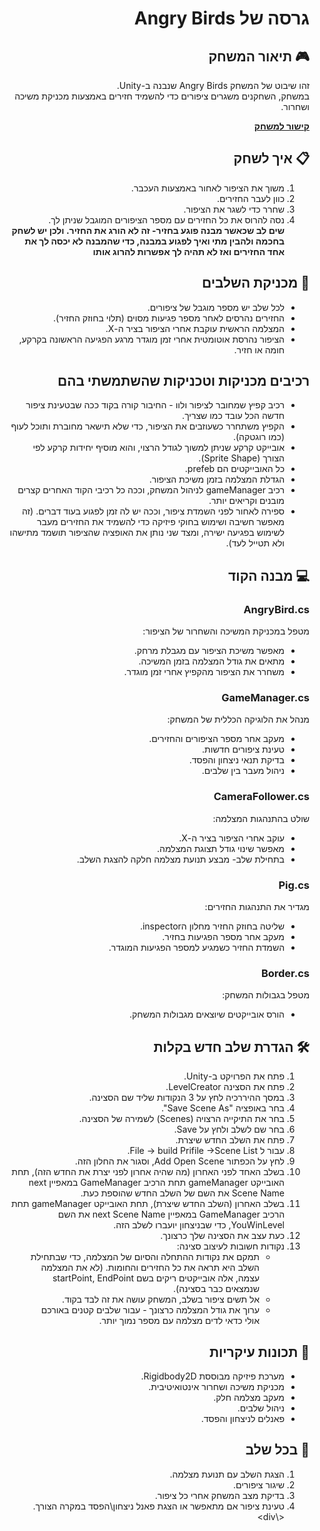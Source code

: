 <div dir='rtl' lang='he'>

# גרסה של Angry Birds
## 🎮 תיאור המשחק
זהו שיבוט של המשחק Angry Birds שנבנה ב-Unity.  
במשחק, השחקנים משגרים ציפורים כדי להשמיד חזירים באמצעות מכניקת משיכה ושחרור.

**[קישור למשחק](https://gamedevrel2024shovhalyon.itch.io/angrybirdsminiversion)**

## 📋 איך לשחק
1. משוך את הציפור לאחור באמצעות העכבר.
2. כוון לעבר החזירים.
3. שחרר כדי לשגר את הציפור.
4. נסה להרוס את כל החזירים עם מספר הציפורים המוגבל שניתן לך.  
**שים לב שכאשר מבנה פוגע בחזיר- זה לא הורג את החזיר. ולכן יש לשחק בחכמה ולהבין מתי ואיך לפגוע במבנה, כדי שהמבנה לא יכסה לך את אחד החזירים ואז לא תהיה לך אפשרות להרוג אותו**

## 🔧 מכניקת השלבים
- לכל שלב יש מספר מוגבל של ציפורים.
- החזירים נהרסים לאחר מספר פגיעות מסוים (תלוי בחוזק החזיר).
- המצלמה הראשית עוקבת אחרי הציפור בציר ה-X.
- הציפור נהרסת אוטומטית אחרי זמן מוגדר מרגע הפגיעה הראשונה בקרקע, חומה או חזיר.

## רכיבים מכניקות וטכניקות שהשתמשתי בהם
- רכיב קפיץ שמחובר לציפור ולוו - החיבור קורה בקוד ככה שבטעינת ציפור חדשה הכל עובד כמו שצריך.
- הקפיץ משתחרר כשעוזבים את הציפור, כדי שלא תישאר מחוברת ותוכל לעוף (כמו רוגטקה).
- אובייקט קרקע שניתן למשוך לגודל הרצוי, והוא מוסיף יחידות קרקע לפי הצורך (Sprite Shape).
- כל האובייקטים הם prefeb.
- הגדלת המצלמה בזמן משיכת הציפור.
- רכיב gameManager לניהול המשחק, וככה כל רכיבי הקוד האחרים קצרים מובנים וקריאים יותר.
- ספירה לאחור לפני השמדת ציפור, וככה יש לה זמן לפגוע בעוד דברים. (זה מאפשר חשיבה ושימוש בחוקי פיזיקה כדי להשמיד את החזירים מעבר לשימוש בפגיעה ישירה, ומצד שני נותן את האופציה שהציפור תושמד מתישהו ולא תטייל לעד).

## 💻 מבנה הקוד

### AngryBird.cs
מטפל במכניקת המשיכה והשחרור של הציפור:
- מאפשר משיכת הציפור עם מגבלת מרחק.
- מתאים את גודל המצלמה בזמן המשיכה.
- משחרר את הציפור מהקפיץ אחרי זמן מוגדר.

### GameManager.cs
מנהל את הלוגיקה הכללית של המשחק:
- מעקב אחר מספר הציפורים והחזירים.
- טעינת ציפורים חדשות.
- בדיקת תנאי ניצחון והפסד.
- ניהול מעבר בין שלבים.

### CameraFollower.cs
שולט בהתנהגות המצלמה:
- עוקב אחרי הציפור בציר ה-X.
- מאפשר שינוי גודל תצוגת המצלמה.
- בתחילת שלב- מבצע תנועת מצלמה חלקה להצגת השלב.

### Pig.cs
מגדיר את התנהגות החזירים:
- שליטה בחוזק החזיר מחלון הinspector.
- מעקב אחר מספר הפגיעות בחזיר.
- השמדת החזיר כשמגיע למספר הפגיעות המוגדר.

### Border.cs
מטפל בגבולות המשחק:
- הורס אובייקטים שיוצאים מגבולות המשחק.

## 🛠️ הגדרת שלב חדש בקלות
1. פתח את הפרויקט ב-Unity.
2. פתח את הסצינה LevelCreator.
3. במסך ההיררכיה לחץ על 3 הנקודות שליד שם הסצינה.
4. בחר באופציה "Save Scene As".
5. בחר את התיקייה הרצויה (Scenes) לשמירה של הסצינה.
6. בחר שם לשלב ולחץ על Save.
7. פתח את השלב החדש שיצרת.
8. עבור ל File -> build Prifile ->Scene List.
9. לחץ על הכפתור Add Open Scene, וסגור את החלון הזה.
10. בשלב האחד לפני האחרון (מה שהיה אחרון לפני יצרת את החדש הזה), תחת האובייקט gameManager תחת הרכיב GameManager במאפיין next Scene Name את השם של השלב החדש שהוספת כעת.
11. בשלב האחרון (השלב החדש שיצרת), תחת האובייקט gameManager תחת הרכיב GameManager במאפיין next Scene Name את השם YouWinLevel, כדי שבניצחון יועברו לשלב הזה.
12. כעת עצב את הסצינה שלך כרצונך.
13. נקודות חשובות לעיצוב סצינה:
    - תמקם את נקודות ההתחלה והסיום של המצלמה, כדי שבתחילת השלב היא תראה את כל החזירים והחומות. (לא את המצלמה עצמה, אלה אובייקטים ריקים בשם startPoint, EndPoint שנמצאים כבר בסצינה).
    - אל תשים ציפור בשלב, המשחק עושה את זה לבד בקוד.
    - ערוך את גודל המצלמה כרצונך - עבור שלבים קטנים באורכם אולי כדאי לדים מצלמה עם מספר נמוך יותר.


## 🎯 תכונות עיקריות
- מערכת פיזיקה מבוססת Rigidbody2D.
- מכניקת משיכה ושחרור אינטואיטיבית.
- מעקב מצלמה חלק.
- ניהול שלבים.
- פאנלים לניצחון והפסד.

## 🔄 בכל שלב
1. הצגת השלב עם תנועת מצלמה.
2. שיגור ציפורים.
3. בדיקת מצב המשחק אחרי כל ציפור.
4. טעינת ציפור אם מתאפשר או הצגת פאנל ניצחון\הפסד במקרה הצורך.
<\div>
